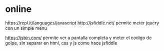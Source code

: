 # online
https://repl.it/languages/javascript
http://jsfiddle.net/
  permite meter jquery con un simple menu

https://jsbin.com/
  permite ver a pantalla completa y meter el codigo de golpe, sin separar en html, css y js como hace jsfiddle
